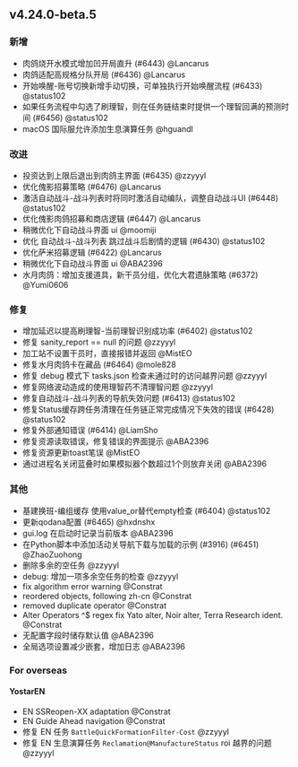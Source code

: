 ## v4.24.0-beta.5

### 新增

- 肉鸽烧开水模式增加凹开局直升 (#6443) @Lancarus
- 肉鸽适配高规格分队开局 (#6436) @Lancarus
- 开始唤醒-账号切换新增手动切换，可单独执行开始唤醒流程 (#6433) @status102
- 如果任务流程中勾选了刷理智，则在任务链结束时提供一个理智回满的预测时间 (#6456) @status102
- macOS 国际服允许添加生息演算任务 @hguandl

### 改进

- 投资达到上限后退出到肉鸽主界面 (#6435) @zzyyyl
- 优化傀影招募策略 (#6476) @Lancarus
- 激活自动战斗-战斗列表时将同时激活自动编队，调整自动战斗UI (#6448) @status102
- 优化傀影肉鸽招募和商店逻辑 (#6447) @Lancarus
- 稍微优化下自动战斗界面 ui @moomiji
- 优化 自动战斗-战斗列表 跳过战斗后剧情的逻辑 (#6430) @status102
- 优化萨米招募逻辑 (#6422) @Lancarus
- 稍微优化下自动战斗界面 ui @ABA2396
- 水月肉鸽：增加支援道具，新干员分组，优化大君遗脉策略 (#6372) @Yumi0606

### 修复

- 增加延迟以提高刷理智-当前理智识别成功率 (#6402) @status102
- 修复 sanity_report == null 的问题 @zzyyyl
- 加工站不设置干员时，直接报错并返回 @MistEO
- 修复水月肉鸽卡在藏品 (#6464) @mole828
- 修复 debug 模式下 tasks.json 检查未通过时的访问越界问题 @zzyyyl
- 修复网络波动造成的使用理智药不清理智问题 @zzyyyl
- 修复自动战斗-战斗列表的导航失效问题 (#6413) @status102
- 修复Status缓存跨任务清理在任务链正常完成情况下失效的错误 (#6428) @status102
- 修复外部通知错误 (#6414) @LiamSho
- 修复资源读取错误，修复错误的界面提示 @ABA2396
- 修复资源更新toast笔误 @MistEO
- 通过进程名关闭蓝叠时如果模拟器个数超过1个则放弃关闭 @ABA2396

### 其他

- 基建换班-编组缓存 使用value_or替代empty检查 (#6404) @status102
- 更新qodana配置 (#6465) @hxdnshx
- gui.log 在启动时记录当前版本 @ABA2396
- 在Python脚本中添加活动关导航下载与加载的示例 (#3916) (#6451) @ZhaoZuohong
- 删除多余的空任务 @zzyyyl
- debug: 增加一项多余空任务的检查 @zzyyyl
- fix algorithm error warning @Constrat
- reordered objects, following zh-cn @Constrat
- removed duplicate operator @Constrat
- Alter Operators ^$ regex fix Yato alter, Noir alter, Terra Research ident. @Constrat
- 无配置字段时储存默认值 @ABA2396
- 全局选项设置减少嵌套，增加日志 @ABA2396

### For overseas

#### YostarEN

- EN SSReopen-XX adaptation @Constrat
- EN Guide Ahead navigation @Constrat
- 修复 EN 任务 `BattleQuickFormationFilter-Cost` @zzyyyl
- 修复 EN 生息演算任务 `Reclamation@ManufactureStatus` roi 越界的问题 @zzyyyl
